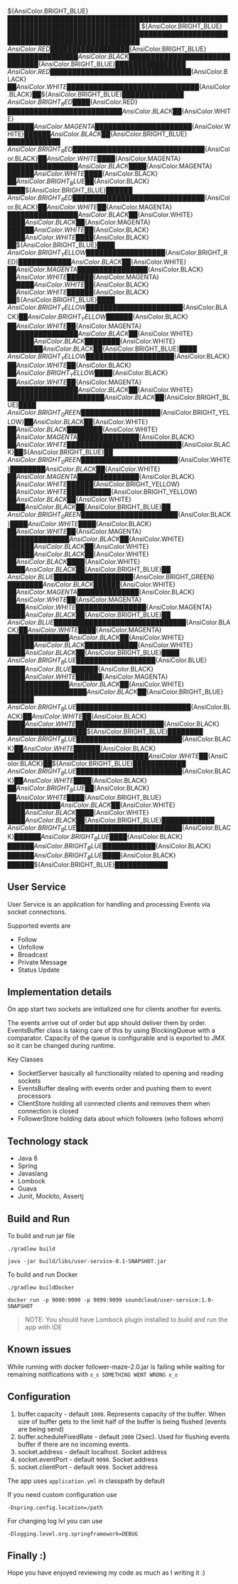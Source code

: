 ${AnsiColor.BRIGHT_BLUE}████████████████████████████████████████████████████████████████████████████████
${AnsiColor.BRIGHT_BLUE}████████████████████████████████████████████████████████████████████████████████
${AnsiColor.RED}██████████████████${AnsiColor.BRIGHT_BLUE}████████████████${AnsiColor.BLACK}██████████████████████████████${AnsiColor.BRIGHT_BLUE}████████████████
${AnsiColor.RED}████████████████████████████████${AnsiColor.BLACK}██${AnsiColor.WHITE}██████████████████████████████${AnsiColor.BLACK}██${AnsiColor.BRIGHT_BLUE}██████████████
${AnsiColor.BRIGHT_RED}████${AnsiColor.RED}██████████████████████████${AnsiColor.BLACK}██${AnsiColor.WHITE}██████${AnsiColor.MAGENTA}██████████████████████${AnsiColor.WHITE}██████${AnsiColor.BLACK}██${AnsiColor.BRIGHT_BLUE}████████████
${AnsiColor.BRIGHT_RED}██████████████████████████████${AnsiColor.BLACK}██${AnsiColor.WHITE}████${AnsiColor.MAGENTA}████████████████${AnsiColor.BLACK}████${AnsiColor.MAGENTA}██████${AnsiColor.WHITE}████${AnsiColor.BLACK}██${AnsiColor.BRIGHT_BLUE}██${AnsiColor.BLACK}████${AnsiColor.BRIGHT_BLUE}██████
${AnsiColor.BRIGHT_RED}██████████████████████████████${AnsiColor.BLACK}██${AnsiColor.WHITE}██${AnsiColor.MAGENTA}████████████████${AnsiColor.BLACK}██${AnsiColor.WHITE}████${AnsiColor.BLACK}██${AnsiColor.MAGENTA}██████${AnsiColor.WHITE}██${AnsiColor.BLACK}████${AnsiColor.WHITE}████${AnsiColor.BLACK}██${AnsiColor.BRIGHT_BLUE}████
${AnsiColor.BRIGHT_YELLOW}██████████████████${AnsiColor.BRIGHT_RED}████████████${AnsiColor.BLACK}██${AnsiColor.WHITE}██${AnsiColor.MAGENTA}████████████████${AnsiColor.BLACK}██${AnsiColor.WHITE}██████${AnsiColor.MAGENTA}██████${AnsiColor.WHITE}██${AnsiColor.BLACK}██${AnsiColor.WHITE}██████${AnsiColor.BLACK}██${AnsiColor.BRIGHT_BLUE}████
${AnsiColor.BRIGHT_YELLOW}██████████████████████${AnsiColor.BLACK}██${AnsiColor.BRIGHT_YELLOW}██████${AnsiColor.BLACK}██${AnsiColor.WHITE}██${AnsiColor.MAGENTA}████████████████${AnsiColor.BLACK}██${AnsiColor.WHITE}██████${AnsiColor.BLACK}████████${AnsiColor.WHITE}████████${AnsiColor.BLACK}██${AnsiColor.BRIGHT_BLUE}████
${AnsiColor.BRIGHT_YELLOW}████████████████████${AnsiColor.BLACK}██${AnsiColor.WHITE}██${AnsiColor.BLACK}██${AnsiColor.BRIGHT_YELLOW}████${AnsiColor.BLACK}██${AnsiColor.WHITE}██${AnsiColor.MAGENTA}████████████████${AnsiColor.BLACK}██${AnsiColor.WHITE}██████████████████████${AnsiColor.BLACK}██${AnsiColor.BRIGHT_BLUE}████
${AnsiColor.BRIGHT_GREEN}██████████████████${AnsiColor.BRIGHT_YELLOW}██${AnsiColor.BLACK}██${AnsiColor.WHITE}██${AnsiColor.BLACK}████████${AnsiColor.WHITE}██${AnsiColor.MAGENTA}██████████████${AnsiColor.BLACK}██${AnsiColor.WHITE}██████████████████████████${AnsiColor.BLACK}██${AnsiColor.BRIGHT_BLUE}██
${AnsiColor.BRIGHT_GREEN}██████████████████████${AnsiColor.WHITE}████████${AnsiColor.BLACK}██${AnsiColor.WHITE}██${AnsiColor.MAGENTA}██████████████${AnsiColor.BLACK}██${AnsiColor.WHITE}██████${AnsiColor.BRIGHT_YELLOW}██${AnsiColor.WHITE}██████████${AnsiColor.BRIGHT_YELLOW}██${AnsiColor.BLACK}██${AnsiColor.WHITE}████${AnsiColor.BLACK}██${AnsiColor.BRIGHT_BLUE}██
${AnsiColor.BRIGHT_GREEN}██████████████████████${AnsiColor.BLACK}████${AnsiColor.WHITE}████${AnsiColor.BLACK}██${AnsiColor.WHITE}██${AnsiColor.MAGENTA}██████████████${AnsiColor.BLACK}██${AnsiColor.WHITE}██████${AnsiColor.BLACK}██${AnsiColor.WHITE}██████${AnsiColor.BLACK}██${AnsiColor.WHITE}██${AnsiColor.BLACK}████${AnsiColor.WHITE}████${AnsiColor.BLACK}██${AnsiColor.BRIGHT_BLUE}██
${AnsiColor.BLUE}██████████████████${AnsiColor.BRIGHT_GREEN}████████${AnsiColor.BLACK}██████${AnsiColor.WHITE}██${AnsiColor.MAGENTA}██████████████${AnsiColor.BLACK}██${AnsiColor.WHITE}██${AnsiColor.MAGENTA}████${AnsiColor.WHITE}████████████████${AnsiColor.MAGENTA}████${AnsiColor.BLACK}██${AnsiColor.BRIGHT_BLUE}██
${AnsiColor.BLUE}██████████████████████████████${AnsiColor.BLACK}██${AnsiColor.WHITE}████${AnsiColor.MAGENTA}██████████████${AnsiColor.BLACK}██${AnsiColor.WHITE}██████${AnsiColor.BLACK}████████████${AnsiColor.WHITE}████${AnsiColor.BLACK}██${AnsiColor.BRIGHT_BLUE}████
${AnsiColor.BRIGHT_BLUE}██████████████████${AnsiColor.BLUE}████${AnsiColor.BLUE}██████${AnsiColor.BLACK}████${AnsiColor.WHITE}██████${AnsiColor.MAGENTA}██████████████${AnsiColor.BLACK}██${AnsiColor.WHITE}██████████████████${AnsiColor.BLACK}██${AnsiColor.BRIGHT_BLUE}██████
${AnsiColor.BRIGHT_BLUE}██████████████████████████${AnsiColor.BLACK}██${AnsiColor.WHITE}██${AnsiColor.BLACK}████${AnsiColor.WHITE}████████████████████${AnsiColor.BLACK}██████████████████${AnsiColor.BRIGHT_BLUE}████████
${AnsiColor.BRIGHT_BLUE}████████████████████████${AnsiColor.BLACK}██${AnsiColor.WHITE}██████${AnsiColor.BLACK}████████████████████████████████${AnsiColor.WHITE}██${AnsiColor.BLACK}██${AnsiColor.BRIGHT_BLUE}████████████
${AnsiColor.BRIGHT_BLUE}████████████████████████${AnsiColor.BLACK}██${AnsiColor.WHITE}████${AnsiColor.BLACK}██${AnsiColor.BRIGHT_BLUE}██${AnsiColor.BLACK}██${AnsiColor.WHITE}████${AnsiColor.BRIGHT_BLUE}████████████${AnsiColor.BLACK}██${AnsiColor.WHITE}████${AnsiColor.BLACK}████${AnsiColor.WHITE}████${AnsiColor.BLACK}██${AnsiColor.BRIGHT_BLUE}████████████
${AnsiColor.BRIGHT_BLUE}████████████████████████${AnsiColor.BLACK}██████${AnsiColor.BRIGHT_BLUE}████${AnsiColor.BLACK}██████${AnsiColor.BRIGHT_BLUE}████████████${AnsiColor.BLACK}██████${AnsiColor.BRIGHT_BLUE}████${AnsiColor.BLACK}██████${AnsiColor.BRIGHT_BLUE}████████████

User Service
-----------

User Service is an application for handling and processing Events via socket connections.

Supported events are
* Follow
* Unfollow
* Broadcast
* Private Message
* Status Update

Implementation details
-----------

On app start two sockets are initialized one for clients another for events.

The events arrive out of order but app should deliver them by order. EventsBuffer class is taking care of this by using BlockingQueue with a comparator. Capacity of the queue is configurable and is exported to JMX so it can be changed during runtime.

Key Classes

* SocketServer basically all functionality related to opening and reading sockets
* EventsBuffer dealing with events order and pushing them to event processors
* ClientStore holding all connected clients and removes them when connection is closed
* FollowerStore holding data about which followers (who follows whom)


Technology stack
-----------

* Java 8
* Spring
* Javaslang
* Lombock
* Guava
* Junit, Mockito, Assertj

Build and Run
-----------

To build and run jar file

`./gradlew build`

`java -jar build/libs/user-service-0.1-SNAPSHOT.jar `

To build and run Docker

`./gradlew buildDocker`

`docker run -p 9090:9090 -p 9099:9099 soundcloud/user-service:1.0-SNAPSHOT`

> NOTE: You should have Lombock plugin installed to build and run the app with IDE

Known issues
-----------

While running with docker follower-maze-2.0.jar is failing while waiting for remaining notifications with
`ಠ_ಠ SOMETHING WENT WRONG ಠ_ಠ`

Configuration
-----------

1. buffer.capacity - default `1000`. Represents capacity of the buffer. When size of buffer gets to the limit half of the buffer is being flushed (events are being send)
1. buffer.scheduleFixedRate - default `2000` (2sec). Used for flushing events buffer if there are no incoming events.
1. socket.address - default localhost. Socket address
1. socket.eventPort - default `9090`. Socket address
1. socket.clientPort - default `9099`. Socket address


The app uses `application.yml` in classpath by default

If you need custom configuration use

`-Dspring.config.location=/path`

For changing log lvl you can use

`-Dlogging.level.org.springframework=DEBUG`


Finally :)
-----------

Hope you have enjoyed reviewing my code as much as I writing it :)
